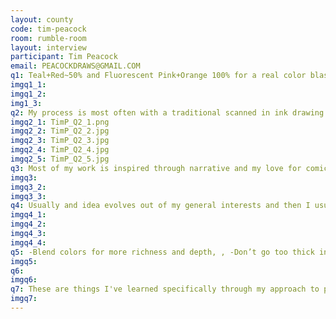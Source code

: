 ```yaml
---
layout: county 
code: tim-peacock
room: rumble-room
layout: interview
participant: Tim Peacock
email: PEACOCKDRAWS@GMAIL.COM
q1: Teal+Red~50% and Fluorescent Pink+Orange 100% for a real color blast 
imgq1_1: 
imgq1_2: 
img1_3: 
q2: My process is most often with a traditional scanned in ink drawing but always ends up digital for color separations in Photoshop., , There are so many ways to approach Riso color, but I often like to approach it sort of like watercolor washes. The thin layering of a few limited colors can create an amazing variety of colors, depth, and texture. I always like to try and blend two primary colors together to make a secondary color as opposed to just using the secondary color because it adds a richness to it that only Riso can. To use my current piece as an example, the orange color is actually the exact same color layer printed both red and yellow on top of each other. , , The way I separate color is by using layer masks on the a flat color layer using the Riso colors that I have available to choose from. That way you can manipulate the opacity of the masks on the color layer but then you can just swap out the color on the layer and see how it affects the image. (Make sure you have all your color layers set to multiply for a more accurate read on what it will look like) And then when you are ready to send it to print you can just convert that color to black, which how Riso machines accepts seperations. 
imgq2_1: TimP_Q2_1.png
imgq2_2: TimP_Q2_2.jpg
imgq2_3: TimP_Q2_3.jpg
imgq2_4: TimP_Q2_4.jpg
imgq2_5: TimP_Q2_5.jpg
q3: Most of my work is inspired through narrative and my love for comics/cinema and storytelling in general. With a lot of my prints I hope try and capture a moment in  a world that lets viewers build their own story around it., Design-wise with prints, I also try to think about how things would look as decorative art on someones wall and whether an idea/composition seems appropriate for that. 
imgq3: 
imgq3_2: 
imgq3_3: 
q4: Usually and idea evolves out of my general interests and then I usually put a sci-fi/fantasy slant to it. I just like to draw stuff I like pretty much.
imgq4_1: 
imgq4_2: 
imgq4_3: 
imgq4_4: 
q5: -Blend colors for more richness and depth, , -Don’t go too thick in density for , overlapping colors as they can not mix well and can make puddles/buckle your paper, , -I often used scanned in Riso texture when building my digital color composite to have a closer approximation of what it might look like, but then make sure to take the texture out before I send it to the printer to not lighten the opacity of the color on the physical print. No matter what you'll never be able to perfectly replicate/predict what a print wil look like exactly! 
imgq5: 
q6: 
imgq6: 
q7: These are things I've learned specifically through my approach to printing. You'll never know what will work and you just gotta go for it. , , Riso is a fun and exciting medium but be ready to accept the imperfections and frustrations that come from an analog printing process. These things are part of what makes it beautiful. , , Good luck!, 
imgq7: 
---
```

